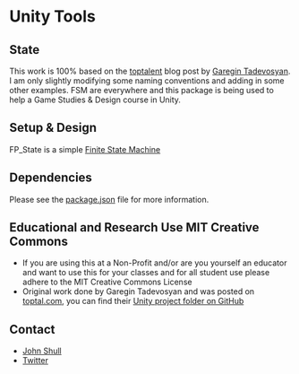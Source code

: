 # Unity Tools

## State

This work is 100% based on the [toptalent](https://www.toptal.com/unity-unity3d/unity-ai-development-finite-state-machine-tutorial) blog post by [Garegin Tadevosyan](https://www.toptal.com/resume/garegin-tadevosyan). I am only slightly modifying some naming conventions and adding in some other examples. FSM are everywhere and this package is being used to help a Game Studies & Design course in Unity.

## Setup & Design

FP_State is a simple [Finite State Machine](https://en.wikipedia.org/wiki/Finite-state_machine)

## Dependencies

Please see the [package.json](./package.json) file for more information.

## Educational and Research Use MIT Creative Commons

* If you are using this at a Non-Profit and/or are you yourself an educator and want to use this for your classes and for all student use please adhere to the MIT Creative Commons License
* Original work done by Garegin Tadevosyan and was posted on [toptal.com](https://www.toptal.com/unity-unity3d/unity-ai-development-finite-state-machine-tutorial), you can find their [Unity project folder on GitHub](https://github.com/itsdikey/fsm-unity-article/tree/FSM-final) 

## Contact

* [John Shull](mailto:the.john.shull@gmail.com)
* [Twitter](https://twitter.com/TheJohnnyFuzz)